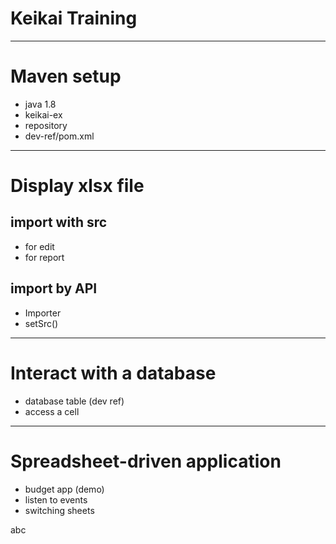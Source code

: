 # Keikai Training

---
	
# Maven setup
* java 1.8
* keikai-ex
* repository
* dev-ref/pom.xml

---

# Display xlsx file
## import with src
* for edit
* for report
## import by API
* Importer
* setSrc()

---

# Interact with a database
* database table (dev ref)
* access a cell


---

# Spreadsheet-driven application
* budget app (demo)
* listen to events
* switching sheets

</aside>
abc
<aside class="notes">